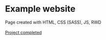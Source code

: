 ﻿<h1>Example website</h1>

Page created with HTML, CSS (SASS), JS, RWD
<br></br>
<a href="https://dariaambroziak.github.io/Example-website/">Project completed</a>

